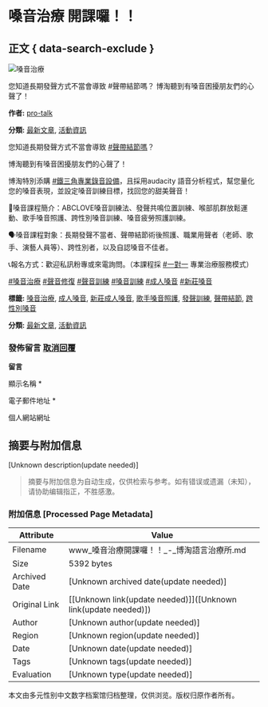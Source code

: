 # 嗓音治療 開課囉！！

## 正文 { data-search-exclude }


![嗓音治療](https://www.pro-talk.com.tw/wp-content/uploads/嗓音治療2_工作區域-1-2-scaled.jpg)

您知道長期發聲方式不當會導致 #聲帶結節嗎？ 博淘聽到有嗓音困擾朋友們的心聲了！

**作者:** [pro-talk](https://www.pro-talk.com.tw/author/pro-talk-com-tw/ "「pro-talk」的文章")

**分類:** [最新文章](https://www.pro-talk.com.tw/category/%e6%9c%80%e6%96%b0%e6%96%87%e7%ab%a0/), [活動資訊](https://www.pro-talk.com.tw/category/%e6%b4%bb%e5%8b%95%e8%b3%87%e8%a8%8a/)

您知道長期發聲方式不當會導致 [#聲帶結節嗎](https://www.facebook.com/hashtag/%E8%81%B2%E5%B8%B6%E7%B5%90%E7%AF%80%E5%97%8E?__eep__=6&__cft__[0]=AZUm0ke_Af2-4wLScRCN8ZydQ3L-qz5lRwveg2HJ_bVLzIOUQMxgZf9jKTfqGFrWuUee8u5704IkP8-DRDZdWhUqjZgRy_u91VENWR0wpbuL1sw_uv9jeGcpphWp0rYJjIjsBx1e78TbLUzTntKXGdiSFz-iN1DqwM62fKWdJkAEX2l-NJbLfiXdon0Ha-BZx_Q&__tn__=*NK-R)？

博淘聽到有嗓音困擾朋友們的心聲了！

博淘特別添購 [#鐵三角專業錄音設備](https://www.facebook.com/hashtag/%E9%90%B5%E4%B8%89%E8%A7%92%E5%B0%88%E6%A5%AD%E9%8C%84%E9%9F%B3%E8%A8%AD%E5%82%99?__eep__=6&__cft__[0]=AZUm0ke_Af2-4wLScRCN8ZydQ3L-qz5lRwveg2HJ_bVLzIOUQMxgZf9jKTfqGFrWuUee8u5704IkP8-DRDZdWhUqjZgRy_u91VENWR0wpbuL1sw_uv9jeGcpphWp0rYJjIjsBx1e78TbLUzTntKXGdiSFz-iN1DqwM62fKWdJkAEX2l-NJbLfiXdon0Ha-BZx_Q&__tn__=*NK-R)，且採用audacity 語音分析程式，幫您量化您的嗓音表現，並設定嗓音訓練目標，找回您的甜美聲音！

📢嗓音課程簡介：ABCLOVE嗓音訓練法、發聲共鳴位置訓練、喉部肌群放鬆運動、歌手嗓音照護、跨性別嗓音訓練、嗓音疲勞照護訓練。

🗣嗓音課程對象：長期發聲不當者、聲帶結節術後照護、職業用聲者（老師、歌手、演藝人員等）、跨性別者，以及自認嗓音不佳者。

📞報名方式：歡迎私訊粉專或來電詢問。（本課程採 [#一對一](https://www.facebook.com/hashtag/%E4%B8%80%E5%B0%8D%E4%B8%80?__eep__=6&__cft__[0]=AZUm0ke_Af2-4wLScRCN8ZydQ3L-qz5lRwveg2HJ_bVLzIOUQMxgZf9jKTfqGFrWuUee8u5704IkP8-DRDZdWhUqjZgRy_u91VENWR0wpbuL1sw_uv9jeGcpphWp0rYJjIjsBx1e78TbLUzTntKXGdiSFz-iN1DqwM62fKWdJkAEX2l-NJbLfiXdon0Ha-BZx_Q&__tn__=*NK-R) 專業治療服務模式）

[#嗓音治療](https://www.facebook.com/hashtag/%E5%97%93%E9%9F%B3%E6%B2%BB%E7%99%82?__eep__=6&__cft__[0]=AZUm0ke_Af2-4wLScRCN8ZydQ3L-qz5lRwveg2HJ_bVLzIOUQMxgZf9jKTfqGFrWuUee8u5704IkP8-DRDZdWhUqjZgRy_u91VENWR0wpbuL1sw_uv9jeGcpphWp0rYJjIjsBx1e78TbLUzTntKXGdiSFz-iN1DqwM62fKWdJkAEX2l-NJbLfiXdon0Ha-BZx_Q&__tn__=*NK-R) [#聲音修復](https://www.facebook.com/hashtag/%E8%81%B2%E9%9F%B3%E4%BF%AE%E5%BE%A9?__eep__=6&__cft__[0]=AZUm0ke_Af2-4wLScRCN8ZydQ3L-qz5lRwveg2HJ_bVLzIOUQMxgZf9jKTfqGFrWuUee8u5704IkP8-DRDZdWhUqjZgRy_u91VENWR0wpbuL1sw_uv9jeGcpphWp0rYJjIjsBx1e78TbLUzTntKXGdiSFz-iN1DqwM62fKWdJkAEX2l-NJbLfiXdon0Ha-BZx_Q&__tn__=*NK-R) [#聲音訓練](https://www.facebook.com/hashtag/%E8%81%B2%E9%9F%B3%E8%A8%93%E7%B7%B4?__eep__=6&__cft__[0]=AZUm0ke_Af2-4wLScRCN8ZydQ3L-qz5lRwveg2HJ_bVLzIOUQMxgZf9jKTfqGFrWuUee8u5704IkP8-DRDZdWhUqjZgRy_u91VENWR0wpbuL1sw_uv9jeGcpphWp0rYJjIjsBx1e78TbLUzTntKXGdiSFz-iN1DqwM62fKWdJkAEX2l-NJbLfiXdon0Ha-BZx_Q&__tn__=*NK-R) [#嗓音訓練](https://www.facebook.com/hashtag/%E5%97%93%E9%9F%B3%E8%A8%93%E7%B7%B4?__eep__=6&__cft__[0]=AZUm0ke_Af2-4wLScRCN8ZydQ3L-qz5lRwveg2HJ_bVLzIOUQMxgZf9jKTfqGFrWuUee8u5704IkP8-DRDZdWhUqjZgRy_u91VENWR0wpbuL1sw_uv9jeGcpphWp0rYJjIjsBx1e78TbLUzTntKXGdiSFz-iN1DqwM62fKWdJkAEX2l-NJbLfiXdon0Ha-BZx_Q&__tn__=*NK-R) [#成人嗓音](https://www.facebook.com/hashtag/%E6%88%90%E4%BA%BA%E5%97%93%E9%9F%B3?__eep__=6&__cft__[0]=AZUm0ke_Af2-4wLScRCN8ZydQ3L-qz5lRwveg2HJ_bVLzIOUQMxgZf9jKTfqGFrWuUee8u5704IkP8-DRDZdWhUqjZgRy_u91VENWR0wpbuL1sw_uv9jeGcpphWp0rYJjIjsBx1e78TbLUzTntKXGdiSFz-iN1DqwM62fKWdJkAEX2l-NJbLfiXdon0Ha-BZx_Q&__tn__=*NK-R) [#新莊嗓音](https://www.facebook.com/hashtag/%E6%96%B0%E8%8E%8A%E5%97%93%E9%9F%B3?__eep__=6&__cft__[0]=AZUm0ke_Af2-4wLScRCN8ZydQ3L-qz5lRwveg2HJ_bVLzIOUQMxgZf9jKTfqGFrWuUee8u5704IkP8-DRDZdWhUqjZgRy_u91VENWR0wpbuL1sw_uv9jeGcpphWp0rYJjIjsBx1e78TbLUzTntKXGdiSFz-iN1DqwM62fKWdJkAEX2l-NJbLfiXdon0Ha-BZx_Q&__tn__=*NK-R)

**標籤:** [嗓音治療](https://www.pro-talk.com.tw/tag/%e5%97%93%e9%9f%b3%e6%b2%bb%e7%99%82/), [成人嗓音](https://www.pro-talk.com.tw/tag/%e6%88%90%e4%ba%ba%e5%97%93%e9%9f%b3/), [新莊成人嗓音](https://www.pro-talk.com.tw/tag/%e6%96%b0%e8%8e%8a%e6%88%90%e4%ba%ba%e5%97%93%e9%9f%b3/), [歌手嗓音照護](https://www.pro-talk.com.tw/tag/%e6%ad%8c%e6%89%8b%e5%97%93%e9%9f%b3%e7%85%a7%e8%ad%b7/), [發聲訓練](https://www.pro-talk.com.tw/tag/%e7%99%bc%e8%81%b2%e8%a8%93%e7%b7%b4/), [聲帶結節](https://www.pro-talk.com.tw/tag/%e8%81%b2%e5%b8%b6%e7%b5%90%e7%af%80/), [跨性別嗓音](https://www.pro-talk.com.tw/tag/%e8%b7%a8%e6%80%a7%e5%88%a5%e5%97%93%e9%9f%b3/)

**分類:** [最新文章](https://www.pro-talk.com.tw/category/%e6%9c%80%e6%96%b0%e6%96%87%e7%ab%a0/), [活動資訊](https://www.pro-talk.com.tw/category/%e6%b4%bb%e5%8b%95%e8%b3%87%e8%a8%8a/)

### 發佈留言 [取消回覆](/%E5%97%93%E9%9F%B3%E6%B2%BB%E7%99%82-%E9%96%8B%E8%AA%B2%E5%9B%89%EF%BC%81%EF%BC%81/#respond)

**留言**

顯示名稱 \*

電子郵件地址 \*

個人網站網址
<!-- tcd_original_link https://www.pro-talk.com.tw/%E5%97%93%E9%9F%B3%E6%B2%BB%E7%99%82-%E9%96%8B%E8%AA%B2%E5%9B%89%EF%BC%81%EF%BC%81/ -->


## 摘要与附加信息

<!-- tcd_abstract -->
[Unknown description(update needed)]
<!-- tcd_abstract_end -->

> 摘要与附加信息为自动生成，仅供检索与参考。如有错误或遗漏（未知），请协助编辑指正，不胜感激。

### 附加信息 [Processed Page Metadata]

| Attribute       | Value                                  |
|-----------------|----------------------------------------|
| Filename        | www_嗓音治療開課囉！！_-_博淘語言治療所.md                             |
| Size            | 5392 bytes                           |
| Archived Date   | [Unknown archived date(update needed)]                             |
| Original Link   | [[Unknown link(update needed)]]([Unknown link(update needed)])                       |
| Author          | [Unknown author(update needed)]                               |
| Region          | [Unknown region(update needed)]                               |
| Date            | [Unknown date(update needed)]                                 |
| Tags            | [Unknown tags(update needed)]                                 |
| Evaluation            | [Unknown type(update needed)]                                 |
<!-- tcd_table_end -->

本文由多元性别中文数字档案馆归档整理，仅供浏览。版权归原作者所有。
